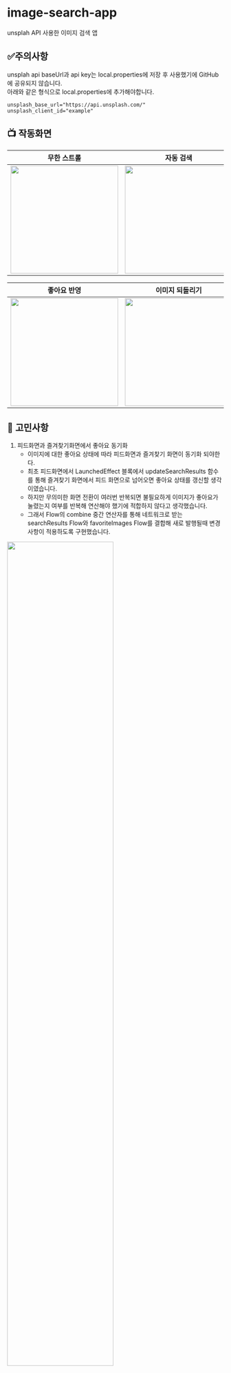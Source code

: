 # image-search-app
unsplah API 사용한 이미지 검색 앱

## ✅주의사항
unsplah api baseUrl과 api key는 local.properties에 저장 후 사용했기에 GitHub에 공유되지 않습니다. 
<br/>
아래와 같은 형식으로 local.properties에 추가해야합니다.
```
unsplash_base_url="https://api.unsplash.com/"
unsplash_client_id="example"
```

## 📺︎ 작동화면

<div align="center">

| 무한 스트롤 | 자동 검색 | 네트워크 오류 |
| :---------------: | :---------------: | :---------------: |
| <img src="https://github.com/ANSHyeon/image-search-app/assets/127817240/5f1aed5d-c2e6-47c7-b34b-6c16949c30aa" align="center" width="250px"/> | <img src="https://github.com/ANSHyeon/image-search-app/assets/127817240/4231ecfd-9f92-4286-b377-95abda890946" align="center" width="250px"/> | <img src="https://github.com/ANSHyeon/image-search-app/assets/127817240/e6e08762-7420-457a-8212-6ba62fee5063" align="center" width="250px"/> |

</div>

<div align="center">

| 좋아요 반영 | 이미지 되돌리기 |
| :---------------: | :---------------: |
| <img src="https://github.com/ANSHyeon/image-search-app/assets/127817240/24c346da-4a93-4da3-a58e-d92c6a10cc15" align="center" width="250px"/> | <img src="https://github.com/ANSHyeon/image-search-app/assets/127817240/766596df-5425-4fa3-9bd2-8db7a70f08ac" align="center" width="250px"/> |

</div>

## 💬 고민사항

1. 피드화면과 즐겨찾기화면에서 좋아요 동기화
   - 이미지에 대한 좋아요 상태에 따라 피드화면과 즐겨찾기 화면이 동기화 되야한다.
   - 최초 피드화면에서 LaunchedEffect 블록에서 updateSearchResults 함수를 통해 즐겨찾기 화면에서 피드 화면으로 넘어오면 좋아요 상태를 갱신할 생각이였습니다.
   - 하지만 무의미한 화면 전환이 여러번 반복되면 불필요하게 이미지가 좋아요가 눌렸는지 여부를 반복해 연산해야 했기에 적합하지 않다고 생각했습니다.
   - 그래서 Flow의 combine 중간 연산자를 통해 네트워크로 받는 searchResults Flow와 favoriteImages Flow를 결합해 새로 발행될때 변경사항이 적용하도록 구현했습니다.
  
<img src="https://github.com/ANSHyeon/image-search-app/assets/127817240/cd18b960-1814-4b28-b950-0b747183075f" width="70%">

<br/>

<img src="https://github.com/ANSHyeon/image-search-app/assets/127817240/5f85dfb7-402c-49b8-8519-827b553028e8" width="70%">


<br/>
<br/>

2. 기술선택 이유

    < Coil >
   - Coil은 Kotlin 친화적이기 때문에 Jetpack Compose와 함께 사용시 일관되고 직관적으로 사용할 수 있습니다.
    
    < Kotlin Serialization >
   - Gson의 경우 data class의 default 값이 무시되는 오류가 발생하지만 Kotlin Serialization에서는 발생하지 않습니다.
   - @Serialization 어노테이션이 추가된 클래스를 직렬화 하기 때문에 간편하게 사용 가능하고, 컴파일 타임에 오류를 확인할 수 있습니다.
   - Kotlin 친화적이기 때문에 nullable type에 대한 런타임 오류발생 가능성이 줄어듭니다.














